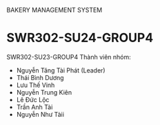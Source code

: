 BAKERY MANAGEMENT SYSTEM
# SWR302-SU24-GROUP4
SWR302-SU23-GROUP4
Thành viên nhóm:
- Nguyễn Tăng Tài Phát (Leader)
- Thái Bình Dương
- Lưu Thế Vinh
- Nguyễn Trung Kiên
- Lê Đức Lộc
- Trần Anh Tài
- Nguyễn Như Tàii
  
